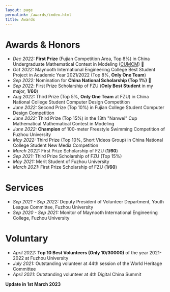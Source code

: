 ```yaml
---
layout: page
permalink: /awards/index.html
title: Awards
---
```


# Awards & Honors

- *Dec 2022:* **First Prize** (Fujian Competition Area, Top 8%) in China Undergraduate Mathematical Contest in Modeling ([CUMCM](http://en.mcm.edu.cn/)) 🎉
- *Oct 2022:* Maynooth International Engineering College Best Student Project in Academic Year 2021/2022 (Top 8%, **Only One Team**)
- *Sep 2022:* Nomination for **China National Scholarship (Top 1%)** 🎉
- *Sep 2022*: First Prize Scholarship of FZU (**Only Best Student** in my major, **1/60**)
- *Aug 2022:*  Third Prize (Top 5%, **Only One Team** at FZU) in China National College Student Computer Design Competition
- *June 2022:* Second Prize (Top 10%) in Fujian College Student Computer Design Competition
- *June 2022:* Third Prize (Top 15%) in the 13th "Nanwei" Cup Mathematical Mathematical Contest in Modeling
- *June 2022:* **Champion** of 100-meter Freestyle Swimming Competition of Fuzhou University
- *May 2022:* Third Prize (Top 10%, Short Videos Group) in China National College Student New Media Competition
- *March 2022:* First Prize Scholarship of FZU (**1/60**)
- *Sep 2021:* Third Prize Scholarship of FZU (Top 15%)
- *May 2021:* Merit Student of Fuzhou University
- *March 2021:* First Prize Scholarship of FZU (**1/60**)



# Services

- *Sep 2021 - Sep 2022:* Deputy President of Volunteer Department, Youth League Committee, Fuzhou University
- *Sep 2020 - Sep 2021:* Monitor of Maynooth International Engineering College, Fuzhou University



# Voluntary

- *April 2022:* **Top 10 Best Volunteers (Only 10/30000)** of the year 2021-2022 at Fuzhou University
- *July 2021:* Outstanding volunteer at 44th session of the World Heritage Committee
- *April 2021:* Outstanding volunteer at 4th Digital China Summit

**Update in 1st March 2023**

